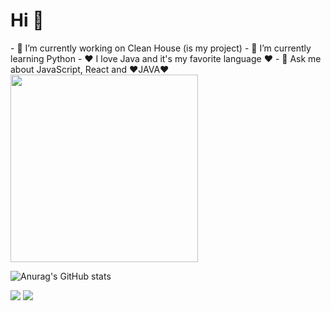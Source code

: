 <div style="fex-direction: row">
  <div>
    <h1> Hi 👋 </h1>
   - 🔭 I’m currently working on Clean House (is my project)
   - 🌱 I’m currently learning Python
   - ❤️ I love Java and it's my favorite language ❤️
   - 💬 Ask me about JavaScript, React and ❤️JAVA❤️
  </div>        
  
  <img src="https://ouch-cdn.icons8.com/preview/812/6f20c062-d79f-4269-b43e-9d8510fedacc.png" width=300 height=300/>  
</div>

![Anurag's GitHub stats](https://github-readme-stats.vercel.app/api?username=anuraghazra&show_icons=true&theme=dracula)


[<img src="https://img.shields.io/badge/linkedin-%230077B5.svg?&style=for-the-badge&logo=linkedin&logoColor=white" />](https://www.linkedin.com/in/rian-m-9535b9116/) [<img src = "https://img.shields.io/badge/instagram-%23E4405F.svg?&style=for-the-badge&logo=instagram&logoColor=white">](https://www.instagram.com/rian_mendes5/)
